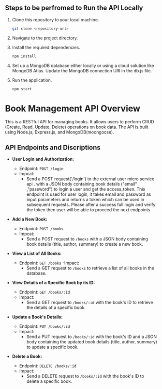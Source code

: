 ## Steps to be perfromed to Run the API Locally

1. Clone this repository to your local machine.

   ```bash
   git clone <repository-url>
   ```

2. Navigate to the project directory.

3. Install the required dependencies.

   ```bash
   npm install
   ```

4. Set up a MongoDB database either locally or using a cloud solution like MongoDB Atlas. Update the MongoDB connection URI in the db.js file.

5. Run the application.

   ```bash
   npm start
   ```
 # Book Management API  Overview

This is a RESTful API for managing books. It allows users to perform CRUD (Create, Read, Update, Delete) operations on book data. The API is built using Node.js, Express.js, and MongoDB(moongoose).

## API Endpoints and Discriptions
- **User Login and Authorization:**

  - Endpoint: `POST /login`
  - Impcat:
    - Send a POST request('/login') to the external user micro service api . with a JSON body containing book details ("email" ,"password") to login a  user and  get the access_token.
    This endpoint is used for user login, it takes email and password as input parameters and returns a token which can be used in subsequent requests.
    Please  after a success full  login and verify the  token then  user  will be able to proceed  the next endpoints

- **Add a New Book:**

  - Endpoint: `POST /books`
  - Impcat:
    - Send a POST request to `/books` with a JSON body containing book details (title, author, summary) to create a new book.

- **View a List of All Books:**

  - Endpoint: `GET /books`
  -Impact:
    - Send a GET request to `/books` to retrieve a list of all books in the database.

- **View Details of a Specific Book by its ID:**

  - Endpoint: `GET /books/:id`
  - Impact:
    - Send a GET request to `/books/:id` with the book's ID to retrieve the details of a specific book.

- **Update a Book's Details:**

  - Endpoint: `PUT /books/:id`
  - Impact:
    - Send a PUT request to `/books/:id` with the book's ID and a JSON body containing the updated book details (title, author, summary) to update a specific book.

- **Delete a Book:**
  - Endpoint: `DELETE /books/:id`
  - Impact:
    - Send a DELETE request to `/books/:id` with the book's ID to delete a specific book.



